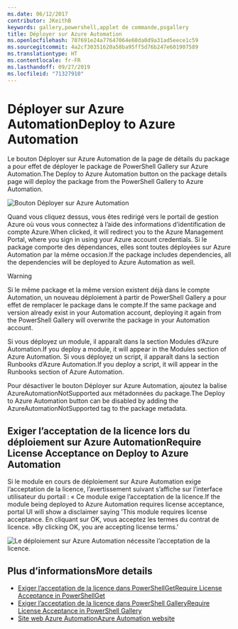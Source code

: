 ```yaml
---
ms.date: 06/12/2017
contributor: JKeithB
keywords: gallery,powershell,applet de commande,psgallery
title: Déployer sur Azure Automation
ms.openlocfilehash: 707691e24a77647064e60da0d9a31ad5eece1c59
ms.sourcegitcommit: 4a2cf30351620a58ba95ff5d76b247e601907589
ms.translationtype: HT
ms.contentlocale: fr-FR
ms.lasthandoff: 09/27/2019
ms.locfileid: "71327910"
---
```

# <a name="deploy-to-azure-automation"></a><span data-ttu-id="2108a-103">Déployer sur Azure Automation</span><span class="sxs-lookup"><span data-stu-id="2108a-103">Deploy to Azure Automation</span></span>

<span data-ttu-id="2108a-104">Le bouton Déployer sur Azure Automation de la page de détails du package a pour effet de déployer le package de PowerShell Gallery sur Azure Automation.</span><span class="sxs-lookup"><span data-stu-id="2108a-104">The Deploy to Azure Automation button on the package details page will deploy the package from the PowerShell Gallery to Azure Automation.</span></span>

![Bouton Déployer sur Azure Automation](../../Images/DeployToAzureAutomationButton.png)

<span data-ttu-id="2108a-106">Quand vous cliquez dessus, vous êtes redirigé vers le portail de gestion Azure où vous vous connectez à l’aide des informations d’identification de compte Azure.</span><span class="sxs-lookup"><span data-stu-id="2108a-106">When clicked, it will redirect you to the Azure Management Portal, where you sign in using your Azure account credentials.</span></span>
<span data-ttu-id="2108a-107">Si le package comporte des dépendances, elles sont toutes déployées sur Azure Automation par la même occasion.</span><span class="sxs-lookup"><span data-stu-id="2108a-107">If the package includes dependencies, all the dependencies will be deployed to Azure Automation as well.</span></span>

> [!WARNING]
> <span data-ttu-id="2108a-108">Si le même package et la même version existent déjà dans le compte Automation, un nouveau déploiement à partir de PowerShell Gallery a pour effet de remplacer le package dans le compte.</span><span class="sxs-lookup"><span data-stu-id="2108a-108">If the same package and version already exist in your Automation account, deploying it again from the PowerShell Gallery will overwrite the package in your Automation account.</span></span>

<span data-ttu-id="2108a-109">Si vous déployez un module, il apparaît dans la section Modules d’Azure Automation.</span><span class="sxs-lookup"><span data-stu-id="2108a-109">If you deploy a module, it will appear in the Modules section of Azure Automation.</span></span>  <span data-ttu-id="2108a-110">Si vous déployez un script, il apparaît dans la section Runbooks d’Azure Automation.</span><span class="sxs-lookup"><span data-stu-id="2108a-110">If you deploy a script, it will appear in the Runbooks section of Azure Automation.</span></span>

<span data-ttu-id="2108a-111">Pour désactiver le bouton Déployer sur Azure Automation, ajoutez la balise AzureAutomationNotSupported aux métadonnées du package.</span><span class="sxs-lookup"><span data-stu-id="2108a-111">The Deploy to Azure Automation button can be disabled by adding the AzureAutomationNotSupported tag to the package metadata.</span></span>

## <a name="require-license-acceptance-on-deploy-to-azure-automation"></a><span data-ttu-id="2108a-112">Exiger l’acceptation de la licence lors du déploiement sur Azure Automation</span><span class="sxs-lookup"><span data-stu-id="2108a-112">Require License Acceptance on Deploy to Azure Automation</span></span>

<span data-ttu-id="2108a-113">Si le module en cours de déploiement sur Azure Automation exige l’acceptation de la licence, l’avertissement suivant s’affiche sur l’interface utilisateur du portail : « Ce module exige l’acceptation de la licence.</span><span class="sxs-lookup"><span data-stu-id="2108a-113">If the module being deployed to Azure Automation requires license acceptance, portal UI will show a disclaimer saying 'This module requires license acceptance.</span></span> <span data-ttu-id="2108a-114">En cliquant sur OK, vous acceptez les termes du contrat de licence. »</span><span class="sxs-lookup"><span data-stu-id="2108a-114">By clicking OK, you are accepting license terms.'</span></span>

![Le déploiement sur Azure Automation nécessite l’acceptation de la licence.](../../Images/DeployToAzureAutomationRequireLicenseAcceptanceDisclaimer.png)

## <a name="more-details"></a><span data-ttu-id="2108a-116">Plus d’informations</span><span class="sxs-lookup"><span data-stu-id="2108a-116">More details</span></span>

- [<span data-ttu-id="2108a-117">Exiger l’acceptation de la licence dans PowerShellGet</span><span class="sxs-lookup"><span data-stu-id="2108a-117">Require License Acceptance in PowerShellGet</span></span>](../../concepts/module-license-acceptance.md)
- [<span data-ttu-id="2108a-118">Exiger l’acceptation de la licence dans PowerShell Gallery</span><span class="sxs-lookup"><span data-stu-id="2108a-118">Require License Acceptance in PowerShell Gallery</span></span>](packages-that-require-license-acceptance.md)
- [<span data-ttu-id="2108a-119">Site web Azure Automation</span><span class="sxs-lookup"><span data-stu-id="2108a-119">Azure Automation website</span></span>](https://azure.microsoft.com/services/automation/)
